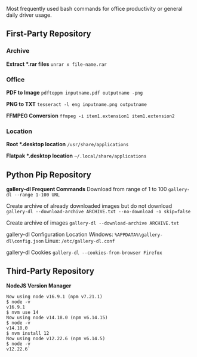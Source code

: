 Most frequently used bash commands for office productivity or general daily driver usage.

## First-Party Repository
### Archive
**Extract \*.rar files**
`unrar x file-name.rar`

### Office
**PDF to Image**
`pdftoppm inputname.pdf outputname -png`

**PNG to TXT**
`tesseract -l eng inputname.png outputname  `

**FFMPEG Conversion**
`ffmpeg -i item1.extension1 item1.extension2`
### Location
**Root \*.desktop location**
`/usr/share/applications`

**Flatpak \*.desktop location**
`~/.local/share/applications`

## Python Pip Repository
**gallery-dl Frequent Commands**
Download from range of 1 to 100
`gallery-dl --range 1-100 URL`

Create archive of already downloaded images but do not download
`gallery-dl --download-archive ARCHIVE.txt --no-download -o skip=false  `

Create archive of images
`gallery-dl --download-archive ARCHIVE.txt`

gallery-dl Configuration Location
Windows: `%APPDATA%\gallery-dl\config.json`
Linux: `/etc/gallery-dl.conf`

gallery-dl Cookies
`gallery-dl --cookies-from-browser Firefox`

## Third-Party Repository
**NodeJS Version Manager**
```$ nvm use 16
Now using node v16.9.1 (npm v7.21.1)
$ node -v
v16.9.1
$ nvm use 14
Now using node v14.18.0 (npm v6.14.15)
$ node -v
v14.18.0
$ nvm install 12
Now using node v12.22.6 (npm v6.14.5)
$ node -v
v12.22.6`
```